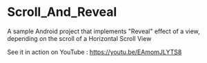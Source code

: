 # Scroll_And_Reveal
A sample Android project that implements "Reveal" effect of a view, depending on the scroll of a Horizontal Scroll View

See it in action on YouTube : 
https://youtu.be/EAmomJLYTS8
